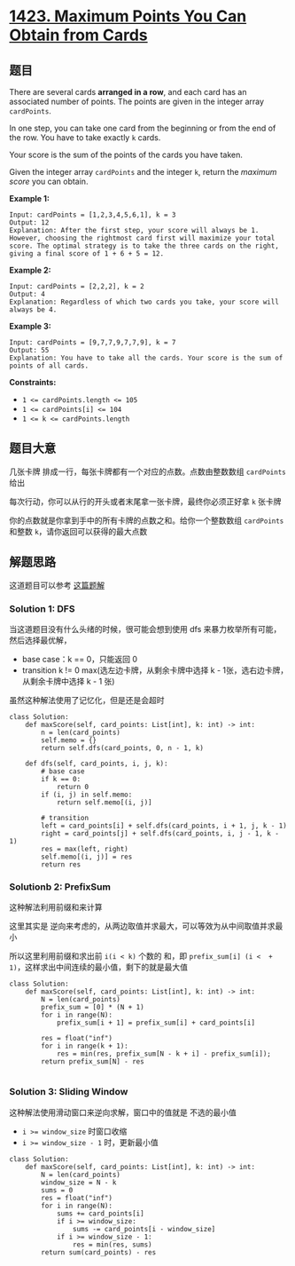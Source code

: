 # [1423. Maximum Points You Can Obtain from Cards](https://leetcode.com/problems/maximum-points-you-can-obtain-from-cards/)

## 题目

There are several cards **arranged in a row**, and each card has an associated number of points. The points are given in the integer array `cardPoints`.

In one step, you can take one card from the beginning or from the end of the row. You have to take exactly `k` cards.

Your score is the sum of the points of the cards you have taken.

Given the integer array `cardPoints` and the integer `k`, return the *maximum score* you can obtain.

 

**Example 1:**

```
Input: cardPoints = [1,2,3,4,5,6,1], k = 3
Output: 12
Explanation: After the first step, your score will always be 1. However, choosing the rightmost card first will maximize your total score. The optimal strategy is to take the three cards on the right, giving a final score of 1 + 6 + 5 = 12.
```

**Example 2:**

```
Input: cardPoints = [2,2,2], k = 2
Output: 4
Explanation: Regardless of which two cards you take, your score will always be 4.
```

**Example 3:**

```
Input: cardPoints = [9,7,7,9,7,7,9], k = 7
Output: 55
Explanation: You have to take all the cards. Your score is the sum of points of all cards.
```

 

**Constraints:**

- `1 <= cardPoints.length <= 105`
- `1 <= cardPoints[i] <= 104`
- `1 <= k <= cardPoints.length`

## 题目大意

几张卡牌 排成一行，每张卡牌都有一个对应的点数。点数由整数数组 `cardPoints` 给出

每次行动，你可以从行的开头或者末尾拿一张卡牌，最终你必须正好拿 `k` 张卡牌

你的点数就是你拿到手中的所有卡牌的点数之和。给你一个整数数组 `cardPoints` 和整数 `k`，请你返回可以获得的最大点数

## 解题思路

这道题目可以参考 [这篇题解]()

### Solution 1: DFS

当这道题目没有什么头绪的时候，很可能会想到使用 dfs 来暴力枚举所有可能，然后选择最优解，

- base case：k == 0，只能返回 0
- transition k != 0 max(选左边卡牌，从剩余卡牌中选择 k - 1张，选右边卡牌，从剩余卡牌中选择 k - 1 张)

虽然这种解法使用了记忆化，但是还是会超时

````python3
class Solution:
    def maxScore(self, card_points: List[int], k: int) -> int:
        n = len(card_points)
        self.memo = {}
        return self.dfs(card_points, 0, n - 1, k)

    def dfs(self, card_points, i, j, k):
        # base case
        if k == 0:
            return 0
        if (i, j) in self.memo:
            return self.memo[(i, j)]

        # transition
        left = card_points[i] + self.dfs(card_points, i + 1, j, k - 1)
        right = card_points[j] + self.dfs(card_points, i, j - 1, k - 1)
        res = max(left, right)
        self.memo[(i, j)] = res
        return res
````

### Solutionb 2: PrefixSum

这种解法利用前缀和来计算

这里其实是 逆向来考虑的，从两边取值并求最大，可以等效为从中间取值并求最小

所以这里利用前缀和求出前 `i(i < k)` 个数的 和，即 `prefix_sum[i] (i <  + 1)`，这样求出中间连续的最小值，剩下的就是最大值

````python3
class Solution:
    def maxScore(self, card_points: List[int], k: int) -> int:
        N = len(card_points)
        prefix_sum = [0] * (N + 1)
        for i in range(N):
            prefix_sum[i + 1] = prefix_sum[i] + card_points[i]
            
        res = float("inf")
        for i in range(k + 1):
            res = min(res, prefix_sum[N - k + i] - prefix_sum[i]);
        return prefix_sum[N] - res
        
````

### Solution 3: Sliding Window

这种解法使用滑动窗口来逆向求解，窗口中的值就是 不选的最小值

- `i >= window_size` 时窗口收缩
- `i >= window_size - 1` 时，更新最小值

````python3
class Solution:
    def maxScore(self, card_points: List[int], k: int) -> int:
        N = len(card_points)
        window_size = N - k
        sums = 0
        res = float("inf")
        for i in range(N):
            sums += card_points[i]
            if i >= window_size:
                sums -= card_points[i - window_size]
            if i >= window_size - 1:
                res = min(res, sums)
        return sum(card_points) - res

````
